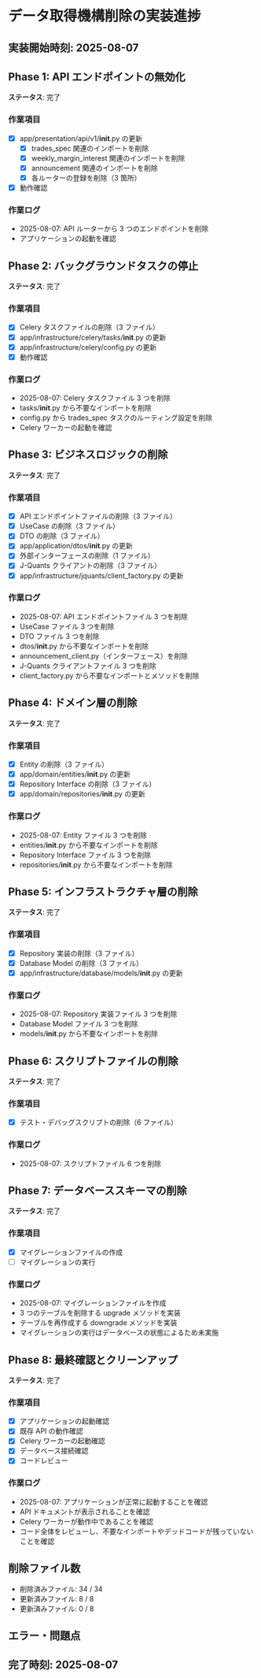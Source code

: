# データ取得機構削除の実装進捗

## 実装開始時刻: 2025-08-07

## Phase 1: API エンドポイントの無効化
**ステータス**: 完了

### 作業項目
- [x] app/presentation/api/v1/__init__.py の更新
  - [x] trades_spec 関連のインポートを削除
  - [x] weekly_margin_interest 関連のインポートを削除
  - [x] announcement 関連のインポートを削除
  - [x] 各ルーターの登録を削除（3 箇所）
- [x] 動作確認

### 作業ログ
- 2025-08-07: API ルーターから 3 つのエンドポイントを削除
- アプリケーションの起動を確認


## Phase 2: バックグラウンドタスクの停止
**ステータス**: 完了

### 作業項目
- [x] Celery タスクファイルの削除（3 ファイル）
- [x] app/infrastructure/celery/tasks/__init__.py の更新
- [x] app/infrastructure/celery/config.py の更新
- [x] 動作確認

### 作業ログ
- 2025-08-07: Celery タスクファイル 3 つを削除
- tasks/__init__.py から不要なインポートを削除
- config.py から trades_spec タスクのルーティング設定を削除
- Celery ワーカーの起動を確認


## Phase 3: ビジネスロジックの削除
**ステータス**: 完了

### 作業項目
- [x] API エンドポイントファイルの削除（3 ファイル）
- [x] UseCase の削除（3 ファイル）
- [x] DTO の削除（3 ファイル）
- [x] app/application/dtos/__init__.py の更新
- [x] 外部インターフェースの削除（1 ファイル）
- [x] J-Quants クライアントの削除（3 ファイル）
- [x] app/infrastructure/jquants/client_factory.py の更新

### 作業ログ
- 2025-08-07: API エンドポイントファイル 3 つを削除
- UseCase ファイル 3 つを削除
- DTO ファイル 3 つを削除
- dtos/__init__.py から不要なインポートを削除
- announcement_client.py（インターフェース）を削除
- J-Quants クライアントファイル 3 つを削除
- client_factory.py から不要なインポートとメソッドを削除


## Phase 4: ドメイン層の削除
**ステータス**: 完了

### 作業項目
- [x] Entity の削除（3 ファイル）
- [x] app/domain/entities/__init__.py の更新
- [x] Repository Interface の削除（3 ファイル）
- [x] app/domain/repositories/__init__.py の更新

### 作業ログ
- 2025-08-07: Entity ファイル 3 つを削除
- entities/__init__.py から不要なインポートを削除
- Repository Interface ファイル 3 つを削除
- repositories/__init__.py から不要なインポートを削除


## Phase 5: インフラストラクチャ層の削除
**ステータス**: 完了

### 作業項目
- [x] Repository 実装の削除（3 ファイル）
- [x] Database Model の削除（3 ファイル）
- [x] app/infrastructure/database/models/__init__.py の更新

### 作業ログ
- 2025-08-07: Repository 実装ファイル 3 つを削除
- Database Model ファイル 3 つを削除
- models/__init__.py から不要なインポートを削除


## Phase 6: スクリプトファイルの削除
**ステータス**: 完了

### 作業項目
- [x] テスト・デバッグスクリプトの削除（6 ファイル）

### 作業ログ
- 2025-08-07: スクリプトファイル 6 つを削除


## Phase 7: データベーススキーマの削除
**ステータス**: 完了

### 作業項目
- [x] マイグレーションファイルの作成
- [ ] マイグレーションの実行

### 作業ログ
- 2025-08-07: マイグレーションファイルを作成
- 3 つのテーブルを削除する upgrade メソッドを実装
- テーブルを再作成する downgrade メソッドを実装
- マイグレーションの実行はデータベースの状態によるため未実施


## Phase 8: 最終確認とクリーンアップ
**ステータス**: 完了

### 作業項目
- [x] アプリケーションの起動確認
- [x] 既存 API の動作確認
- [x] Celery ワーカーの起動確認
- [x] データベース接続確認
- [x] コードレビュー

### 作業ログ
- 2025-08-07: アプリケーションが正常に起動することを確認
- API ドキュメントが表示されることを確認
- Celery ワーカーが動作中であることを確認
- コード全体をレビューし、不要なインポートやデッドコードが残っていないことを確認


## 削除ファイル数
- 削除済みファイル: 34 / 34
- 更新済みファイル: 8 / 8
- 更新済みファイル: 0 / 8

## エラー・問題点


## 完了時刻: 2025-08-07
